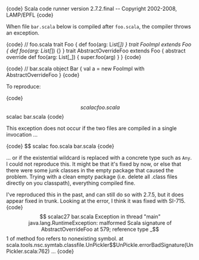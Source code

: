 {code}
Scala code runner version 2.7.2.final -- Copyright 2002-2008, LAMP/EPFL
{code}

When file `bar.scala` below is compiled after `foo.scala`, the compiler throws an exception.

{code}
// foo.scala
trait Foo {
    def foo(arg: List[_])
}
trait FooImpl extends Foo {
    def foo(arg: List[_]) {}
}
trait AbstractOverrideFoo extends Foo {
    abstract override def foo(arg: List[_]) {
        super.foo(arg)
    }
}
{code}

{code}
// bar.scala
object Bar {
    val a = new FooImpl with AbstractOverrideFoo
}
{code}

To reproduce:

{code}
$$ scalac foo.scala
$$ scalac bar.scala
{code}

This exception does not occur if the two files are compiled in a single invocation ...

{code}
$$ scalac foo.scala bar.scala
{code}

... or if the existential wildcard is replaced with a concrete type such as `Any`.
I could not reproduce this. It might be that it's fixed by now, or else that there
were some junk classes in the empty package that caused the problem. Trying with a clean empty package (i.e. delete all .class files directly on you classpath), everything compiled fine.

I've reproduced this in the past, and can still do so with 2.7.5, but it does appear fixed in trunk.  Looking at the error, I think it was fixed with SI-715.
{code}
$$ scalac27 bar.scala 
Exception in thread "main" java.lang.RuntimeException: malformed Scala signature of AbstractOverrideFoo at 579; reference type _$$1 of method foo refers to nonexisting symbol.
	at scala.tools.nsc.symtab.classfile.UnPickler$$UnPickle.errorBadSignature(UnPickler.scala:762)
...
{code}
